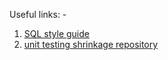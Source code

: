 Useful links: -
1. [SQL style guide](https://docs.telemetry.mozilla.org/concepts/sql_style.html)
2. [unit testing shrinkage repository](https://gitlab.agile.nat.bt.com/DCU/openreach/fnd-shrinkage-model/-/tree/main/tests/base)

